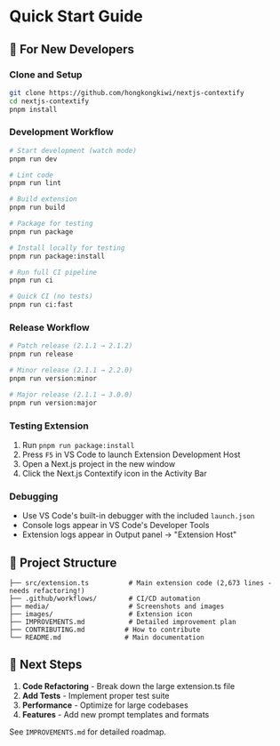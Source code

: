 # Quick Start Guide

## 🚀 For New Developers

### Clone and Setup
```bash
git clone https://github.com/hongkongkiwi/nextjs-contextify
cd nextjs-contextify
pnpm install
```

### Development Workflow
```bash
# Start development (watch mode)
pnpm run dev

# Lint code
pnpm run lint

# Build extension
pnpm run build

# Package for testing
pnpm run package

# Install locally for testing
pnpm run package:install

# Run full CI pipeline
pnpm run ci

# Quick CI (no tests)
pnpm run ci:fast
```

### Release Workflow
```bash
# Patch release (2.1.1 → 2.1.2)
pnpm run release

# Minor release (2.1.1 → 2.2.0)
pnpm run version:minor

# Major release (2.1.1 → 3.0.0)
pnpm run version:major
```

### Testing Extension
1. Run `pnpm run package:install`
2. Press `F5` in VS Code to launch Extension Development Host
3. Open a Next.js project in the new window
4. Click the Next.js Contextify icon in the Activity Bar

### Debugging
- Use VS Code's built-in debugger with the included `launch.json`
- Console logs appear in VS Code's Developer Tools
- Extension logs appear in Output panel → "Extension Host"

## 📁 Project Structure

```
├── src/extension.ts          # Main extension code (2,673 lines - needs refactoring!)
├── .github/workflows/        # CI/CD automation
├── media/                    # Screenshots and images
├── images/                   # Extension icon
├── IMPROVEMENTS.md           # Detailed improvement plan
├── CONTRIBUTING.md          # How to contribute
└── README.md                # Main documentation
```

## 🎯 Next Steps

1. **Code Refactoring** - Break down the large extension.ts file
2. **Add Tests** - Implement proper test suite
3. **Performance** - Optimize for large codebases
4. **Features** - Add new prompt templates and formats

See `IMPROVEMENTS.md` for detailed roadmap. 